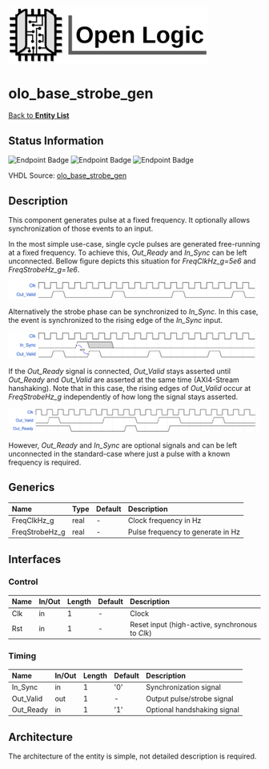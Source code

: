 <img src="../Logo.png" alt="Logo" width="400">

# olo_base_strobe_gen

[Back to **Entity List**](../EntityList.md)

## Status Information

![Endpoint Badge](https://img.shields.io/endpoint?url=https://storage.googleapis.com/open-logic-badges/coverage/olo_base_strobe_gen.json?cacheSeconds=0) ![Endpoint Badge](https://img.shields.io/endpoint?url=https://storage.googleapis.com/open-logic-badges/branches/olo_base_strobe_gen.json?cacheSeconds=0) ![Endpoint Badge](https://img.shields.io/endpoint?url=https://storage.googleapis.com/open-logic-badges/issues/olo_base_strobe_gen.json?cacheSeconds=0)

VHDL Source: [olo_base_strobe_gen](../../src/base/vhdl/olo_base_strobe_gen.vhd)

## Description

This component generates pulse at a fixed frequency. It optionally allows synchronization of those events to an input.

In the most simple use-case, single cycle pulses are generated free-running at a fixed frequency. To achieve this, *Out_Ready* and *In_Sync* can be left unconnected. Bellow figure depicts this situation for *FreqClkHz_g=5e6* and *FreqStrobeHz_g=1e6*.

![simple-operation](./misc/olo_base_strobe_generator_simple.svg)

Alternatively the strobe phase can be synchronized to *In_Sync*. In this case, the event is synchronized to the rising edge of the *In_Sync* input.

![simple-operation](./misc/olo_base_strobe_generator_sync.svg)

If the *Out_Ready* signal is connected, *Out_Valid* stays asserted until *Out_Ready* and *Out_Valid* are asserted at the same time (AXI4-Stream hanshaking). Note that in this case, the rising edges of *Out_Valid* occur at *FreqStrobeHz_g* independently of how long the signal stays asserted.

![simple-operation](./misc/olo_base_strobe_generator_ready.svg)

However, *Out_Ready* and *In_Sync* are optional signals and can be left unconnected in the standard-case where just a pulse with a known frequency is required.

## Generics

| Name           | Type | Default | Description                       |
| :------------- | :--- | ------- | :-------------------------------- |
| FreqClkHz_g    | real | -       | Clock frequency in Hz             |
| FreqStrobeHz_g | real | -       | Pulse frequency to generate in Hz |

## Interfaces

### Control

| Name | In/Out | Length | Default | Description                                     |
| :--- | :----- | :----- | ------- | :---------------------------------------------- |
| Clk  | in     | 1      | -       | Clock                                           |
| Rst  | in     | 1      | -       | Reset input (high-active, synchronous to *Clk*) |

### Timing

| Name      | In/Out | Length | Default | Description                 |
| :-------- | :----- | :----- | ------- | :-------------------------- |
| In_Sync   | in     | 1      | '0'     | Synchronization signal      |
| Out_Valid | out    | 1      | -       | Output pulse/strobe signal  |
| Out_Ready | in     | 1      | '1'     | Optional handshaking signal |

## Architecture

The architecture of the entity is simple, not detailed description is required.


